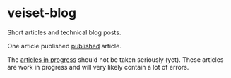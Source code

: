 veiset-blog
===========

Short articles and technical blog posts.

One article published [published](published/) article.

The [articles in progress](https://github.com/veiset/veiset-blog/tree/master/alpha) should not be taken seriously (yet). These articles are work in progress and will very likely contain a lot of errors.
